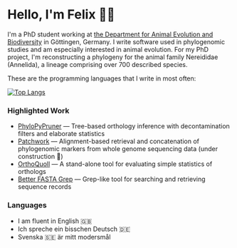 # Hello, I'm Felix 👋🏻

I'm a PhD student working at [the Department for Animal Evolution and Biodiversity](https://github.com/Animal-Evolution-and-Biodiversity) in Göttingen, Germany. I write software used in phylogenomic studies and am especially interested in animal evolution. For my PhD project, I'm reconstructing a phylogeny for the animal family Nereididae (Annelida), a lineage comprising over 700 described species.

These are the programming languages that I write in most often:

[![Top Langs](https://github-readme-stats.vercel.app/api/top-langs/?username=fethalen&layout=compact)](https://github.com/fethalen)

### Highlighted Work

- [PhyloPyPruner](https://github.com/fethalen/phylopypruner) — Tree-based orthology inference with decontamination filters and elaborate statistics
- [Patchwork](https://github.com/fethalen/Patchwork) — Alignment-based retrieval and concatenation of phylogenomic markers from whole genome sequencing data (under construction 🚧)
- [OrthoQuoll](https://github.com/fethalen/orthoquoll) — A stand-alone tool for evaluating simple statistics of orthologs
- [Better FASTA Grep](https://github.com/fethalen/better_fasta_grep) — Grep-like tool for searching and retrieving sequence records

### Languages

- I am fluent in English 🇬🇧
- Ich spreche ein bisschen Deutsch 🇩🇪
- Svenska 🇸🇪 är mitt modersmål
